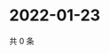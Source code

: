 # 2022-01-23

共 0 条

<!-- BEGIN WEIBO -->
<!-- 最后更新时间 Sun Jan 23 2022 14:16:58 GMT+0800 (China Standard Time) -->

<!-- END WEIBO -->
